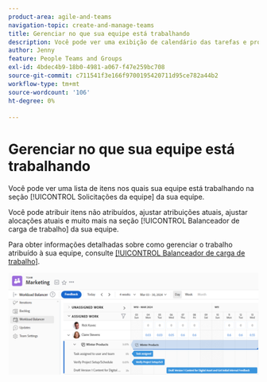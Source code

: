 ```yaml
---
product-area: agile-and-teams
navigation-topic: create-and-manage-teams
title: Gerenciar no que sua equipe está trabalhando
description: Você pode ver uma exibição de calendário das tarefas e problemas em que sua equipe está trabalhando atualmente. Você pode atribuir itens não atribuídos, ajustar atribuições atuais, ajustar alocações atuais e muito mais.
author: Jenny
feature: People Teams and Groups
exl-id: 4bdec4b9-18b0-4981-a067-f47e259bc708
source-git-commit: c711541f3e166f9700195420711d95ce782a44b2
workflow-type: tm+mt
source-wordcount: '106'
ht-degree: 0%

---
```


# Gerenciar no que sua equipe está trabalhando

Você pode ver uma lista de itens nos quais sua equipe está trabalhando na seção [!UICONTROL Solicitações da equipe] da sua equipe.

Você pode atribuir itens não atribuídos, ajustar atribuições atuais, ajustar alocações atuais e muito mais na seção [!UICONTROL Balanceador de carga de trabalho] da sua equipe.

Para obter informações detalhadas sobre como gerenciar o trabalho atribuído à sua equipe, consulte [[!UICONTROL Balanceador de carga de trabalho]](../../resource-mgmt/workload-balancer/assign-work-in-workload-balancer.md).

![Página de equipe mostrando o Balanceador de carga de trabalho](assets/team-page-workload-balancer.png)
